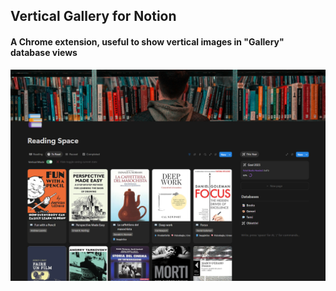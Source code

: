 ## Vertical Gallery for Notion
#### A Chrome extension, useful to show vertical images in "Gallery" database views
![a screenshot](./images/ExampleScreenshot.png)